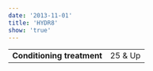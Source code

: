```yaml
---
date: '2013-11-01'
title: 'HYDR8'
show: 'true'
---
```


<table style="padding-bottom: 1.25rem">
  <tr><td><strong>Conditioning treatment</strong></td><td><span>25 & Up</span></td></tr>
</table>
